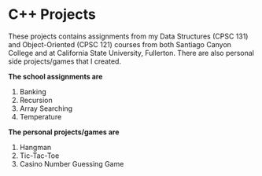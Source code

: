 # C++ Projects

These projects contains assignments from my Data Structures (CPSC 131) and Object-Oriented (CPSC 121) courses from both Santiago Canyon College and at California State University, Fullerton. There are also personal side projects/games that I created.

**The school assignments are**
1. Banking
2. Recursion
3. Array Searching
4. Temperature


**The personal projects/games are**
1. Hangman
2. Tic-Tac-Toe
3. Casino Number Guessing Game

